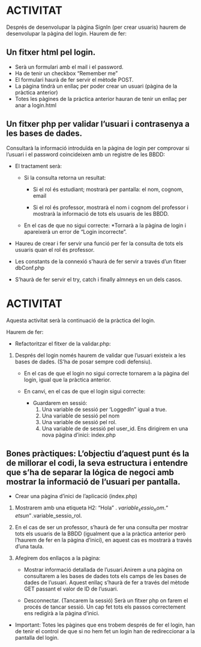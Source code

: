 # ACTIVITAT

Després de desenvolupar la pàgina SignIn (per crear usuaris) haurem de desenvolupar la pàgina del login. 
Haurem de fer:

## Un fitxer html pel login. 
* Serà un formulari amb el mail i el password. 
* Ha de tenir un checkbox “Remember me”
* El formulari haurà de fer servir el mètode POST.
* La pàgina tindrà un enllaç per poder crear un usuari (pàgina de la pràctica anterior)
* Totes les pàgines de la pràctica anterior hauran de tenir un enllaç per anar a login.html

## Un fitxer php per validar l’usuari i contrasenya a les bases de dades. 
Consultarà la informació introduïda en la pàgina de login per comprovar si l’usuari i el password coincideixen amb un registre de les BBDD:
* El tractament serà:
    * Si la consulta retorna un resultat:
        * Si el rol és estudiant; mostrarà per pantalla: el nom, cognom, email

        * Si el rol és professor, mostrarà el nom i cognom del professor i mostrarà la informació de tots els usuaris de les BBDD.

    * En el cas de que no sigui correcte:
        *Tornarà a la pàgina de login i apareixerà un error de “Login incorrecte”.

* Haureu de crear i fer servir una funció per fer la consulta de tots els usuaris quan el rol és professor.
* Les constants de la connexió s'haurà de fer servir a través d’un fitxer dbConf.php
* S’haurà de fer servir el try, catch i finally almneys en un dels casos.


# ACTIVITAT

Aquesta activitat serà la continuació de la pràctica del login. 


Haurem de fer:
* Refactoritzar el fitxer de la validar.php:

1. Després del login només haurem de validar que l’usuari existeix a les bases de dades. (S’ha de posar sempre codi defensiu).
    - En el cas de que el login no sigui correcte tornarem a la pàgina del login, igual que la pràctica anterior.

    - En canvi, en el cas de que el login sigui correcte:
        - Guardarem en sessió:
            1. Una variable de sessió per ‘LoggedIn” igual a true. 
            2. Una variable de sessió pel nom
            3. Una variable de sessió pel rol.
            4. Una variable de de sessió pel user_id.
            Ens dirigirem en una nova pàgina d’inici: index.php

## Bones pràctiques: L’objectiu d’aquest punt és la de millorar el codi, la seva estructura i entendre que s’ha de separar la lógica de negoci amb mostrar la informació de l’usuari per pantalla.

* Crear una pàgina d’inici de l’aplicació (index.php)
1. Mostrarem amb una etiqueta H2: “Hola” . $variable_sessio_nom. “ ets un ”.$variable_sessio_rol.

2. En el cas de ser un professor, s’haurà de fer una consulta per mostrar tots els usuaris de la BBDD (igualment que a la pràctica anterior però l’haurem de fer en la pàgina d’inici), en aquest cas es mostrarà a través d’una taula.

3. Afegirem dos enllaços a la pàgina:
    - Mostrar informació detallada de l’usuari.Anirem a una pàgina on consultarem a les bases de dades tots els camps de les bases de dades de l’usuari.
    Aquest enllaç s’haurà de fer a través del mètode GET passant el valor de ID de l’usuari.

    - Desconnectar. (Tancarem la sessió)
    Serà un fitxer php on farem el procés de tancar sessió. 
    Un cap fet tots els passos correctement ens redigirà a la pàgina d’inici.


* Important: Totes les pàgines que ens trobem després de fer el login, han de tenir el control de que si no hem fet un login han de redireccionar a la pantalla del login.

